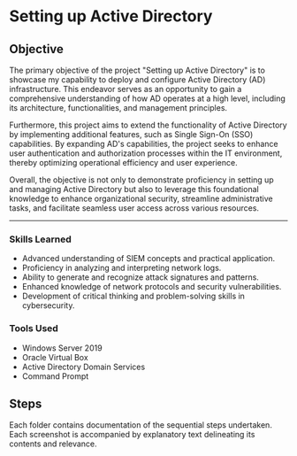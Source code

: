 # Setting up Active Directory
## Objective
The primary objective of the project "Setting up Active Directory" is to showcase my capability to deploy and configure Active Directory (AD) infrastructure. This endeavor serves as an opportunity to gain a comprehensive understanding of how AD operates at a high level, including its architecture, functionalities, and management principles.

Furthermore, this project aims to extend the functionality of Active Directory by implementing additional features, such as Single Sign-On (SSO) capabilities. By expanding AD's capabilities, the project seeks to enhance user authentication and authorization processes within the IT environment, thereby optimizing operational efficiency and user experience.

Overall, the objective is not only to demonstrate proficiency in setting up and managing Active Directory but also to leverage this foundational knowledge to enhance organizational security, streamline administrative tasks, and facilitate seamless user access across various resources.
_____________________________________________________

### Skills Learned
- Advanced understanding of SIEM concepts and practical application.
- Proficiency in analyzing and interpreting network logs.
- Ability to generate and recognize attack signatures and patterns.
- Enhanced knowledge of network protocols and security vulnerabilities.
- Development of critical thinking and problem-solving skills in cybersecurity.

### Tools Used
- Windows Server 2019
- Oracle Virtual Box
- Active Directory Domain Services
- Command Prompt

## Steps
Each folder contains documentation of the sequential steps undertaken. Each screenshot is accompanied by explanatory text delineating its contents and relevance.

